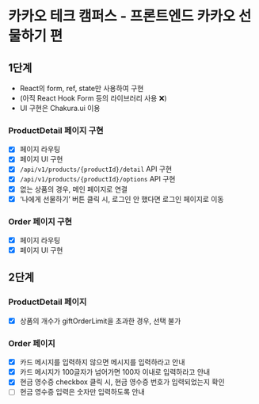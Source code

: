 # 카카오 테크 캠퍼스 - 프론트엔드 카카오 선물하기 편

## 1단계

- React의 form, ref, state만 사용하여 구현
- (아직 React Hook Form 등의 라이브러리 사용 ❌)
- UI 구현은 Chakura.ui 이용

### ProductDetail 페이지 구현

- [x] 페이지 라우팅
- [x] 페이지 UI 구현
- [x] `/api/v1/products/{productId}/detail` API 구현
- [x] `/api/v1/products/{productId}/options` API 구현
- [x] 없는 상품의 경우, 메인 페이지로 연결
- [x] ‘나에게 선물하기’ 버튼 클릭 시, 로그인 안 했다면 로그인 페이지로 이동

### Order 페이지 구현

- [x] 페이지 라우팅
- [x] 페이지 UI 구현

## 2단계

### ProductDetail 페이지

- [x] 상품의 개수가 giftOrderLimit을 초과한 경우, 선택 불가

### Order 페이지

- [x] 카드 메시지를 입력하지 않으면 메시지를 입력하라고 안내
- [x] 카드 메시지가 100글자가 넘어가면 100자 이내로 입력하라고 안내
- [x] 현금 영수증 checkbox 클릭 시, 현금 영수증 번호가 입력되었는지 확인
- [ ] 현금 영수증 입력은 숫자만 입력하도록 안내
